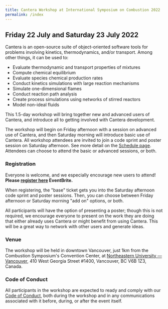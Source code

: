 ```yaml
---
title: Cantera Workshop at International Symposium on Combustion 2022
permalink: /index
---
```


## Friday 22 July and Saturday 23 July 2022

Cantera is an open-source suite of object-oriented software tools for problems involving kinetics, thermodynamics, and/or transport. Among other things, it can be used to:

* Evaluate thermodynamic and transport properties of mixtures
* Compute chemical equilibrium
* Evaluate species chemical production rates
* Conduct kinetics simulations with large reaction mechanisms
* Simulate one-dimensional flames
* Conduct reaction path analysis
* Create process simulations using networks of stirred reactors
* Model non-ideal fluids

This 1.5-day workshop will bring together new and advanced users of Cantera, and introduce all to getting involved with Cantera development.

The workshop will begin on Friday afternoon with a session on advanced use of Cantera, and then Saturday morning will introduce basic use of Cantera.
All workshop attendees are invited to join a code sprint and poster session on Saturday afternoon.
See more detail on the [Schedule page](content.md).
Attendees can choose to attend the basic or advanced sessions, or both.

### Registration

Everyone is welcome, and we especially encourage new users to attend! 
**Please [register here](https://www.eventbrite.com/e/cantera-workshop-at-the-39th-international-symposium-on-combustion-tickets-278311094977) EventBrite.**

When registering, the "base" ticket gets you into the Saturday afternoon code sprint and poster sessions. Then, you can choose between Friday afternoon or Saturday morning "add on" options, or both.

All participants will have the option of presenting a poster; though this is not required, we encourage everyone to present on the work they are doing that either already uses Cantera or might benefit from using Cantera. This will be a great way to network with other users and generate ideas.

### Venue

The workshop will be held in downtown Vancouver, just 1km from the Combustion Symposium's Convention Center, at [Northeastern University — Vancouver](https://g.page/NortheasternVAN?share), 410 West Georgia Street #1400, Vancouver, BC V6B 1Z3, Canada.

### Code of Conduct

All participants in the workshop are expected to ready and comply with our [Code of Conduct](code-of-conduct.md), both during the workshop and in any communications associated with it before, during, or after the event itself.
